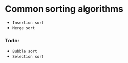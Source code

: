 # Common sorting algorithms

- `Insertion sort`
- `Merge sort`

### Todo:
- `Bubble sort`
- `Selection sort`

